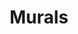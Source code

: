 ---
pid: ch866
title: Murals
location_transcription: Center city and old city
coordinates: "[-75.150206, 39.9535848]"
zipcode: '19148'
gen_neighborhood: South Philadelphia
neighborhood: Whitman,Pennsport,South Philadelphia
outside_phl: 
age: '43'
age_range: 40-49
instagram: 
image_file_name: ch_866.jpg
proposal_transcription: I love to see more murals around city about Asian culture,
  traditions for the city of love.
topic: Brotherly Love,Race Ethnicity
topic_summary: 0, 0, 0, 0
type: Mural
keywords_other: Asian
credit: Nguyen
image_labels: 
twitter: 
facebook: 
permalink: "/monuments/ch866/"
layout: item-page
---